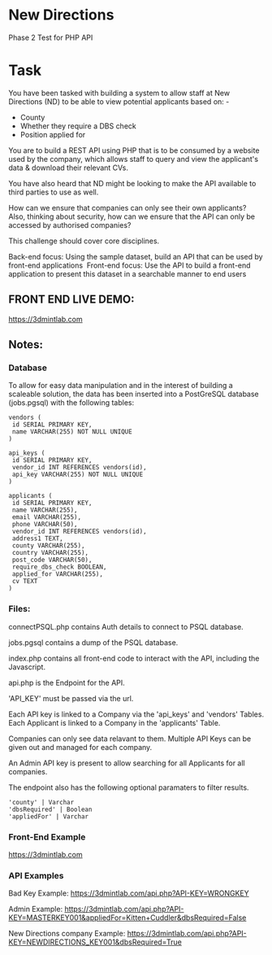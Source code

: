 # New Directions
Phase 2 Test for PHP API

# Task
You have been tasked with building a system to allow staff at New Directions (ND) to be able to view potential applicants based on: - 
 - County 
 - Whether they require a DBS check 
 - Position applied for 

You are to build a REST API using PHP that is to be consumed by a website used by the company, which allows staff to query and view the applicant's data & download their relevant CVs.  

You have also heard that ND might be looking to make the API available to third parties to use as well. 

How can we ensure that companies can only see their own applicants? Also, thinking about security, how can we ensure that the API can only be accessed by authorised companies? 

This challenge should cover core disciplines. 

Back-end focus: Using the sample dataset, build an API that can be used by front-end applications 
Front-end focus: Use the API to build a front-end application to present this dataset in a searchable manner to end users 

## FRONT END LIVE DEMO: 
https://3dmintlab.com

## Notes:

### Database
To allow for easy data manipulation and in the interest of building a scaleable solution, the data has been inserted into a PostGreSQL database (jobs.pgsql) with the following tables:
```
vendors (
 id SERIAL PRIMARY KEY,
 name VARCHAR(255) NOT NULL UNIQUE
)

api_keys (
 id SERIAL PRIMARY KEY,
 vendor_id INT REFERENCES vendors(id),
 api_key VARCHAR(255) NOT NULL UNIQUE
)

applicants (
 id SERIAL PRIMARY KEY,
 name VARCHAR(255),
 email VARCHAR(255),
 phone VARCHAR(50),
 vendor_id INT REFERENCES vendors(id),
 address1 TEXT,
 county VARCHAR(255),
 country VARCHAR(255),
 post_code VARCHAR(50),
 require_dbs_check BOOLEAN,
 applied_for VARCHAR(255),
 cv TEXT
)
```
### Files:

connectPSQL.php contains Auth details to connect to PSQL database.

jobs.pgsql contains a dump of the PSQL database.

index.php contains all front-end code to interact with the API, including the Javascript.

api.php is the Endpoint for the API.

'API_KEY' must be passed via the url. 

Each API key is linked to a Company via the 'api_keys' and 'vendors' Tables. 
Each Applicant is linked to a Company in the 'applicants' Table.

Companies can only see data relavant to them.
Multiple API Keys can be given out and managed for each company.

An Admin API key is present to allow searching for all Applicants for all companies.

The endpoint also has the following optional paramaters to filter results.
```
'county' | Varchar
'dbsRequired' | Boolean
'appliedFor' | Varchar
```
### Front-End Example
https://3dmintlab.com

### API Examples
Bad Key Example: https://3dmintlab.com/api.php?API-KEY=WRONGKEY

Admin Example: https://3dmintlab.com/api.php?API-KEY=MASTERKEY001&appliedFor=Kitten+Cuddler&dbsRequired=False

New Directions company Example: https://3dmintlab.com/api.php?API-KEY=NEWDIRECTIONS_KEY001&dbsRequired=True
